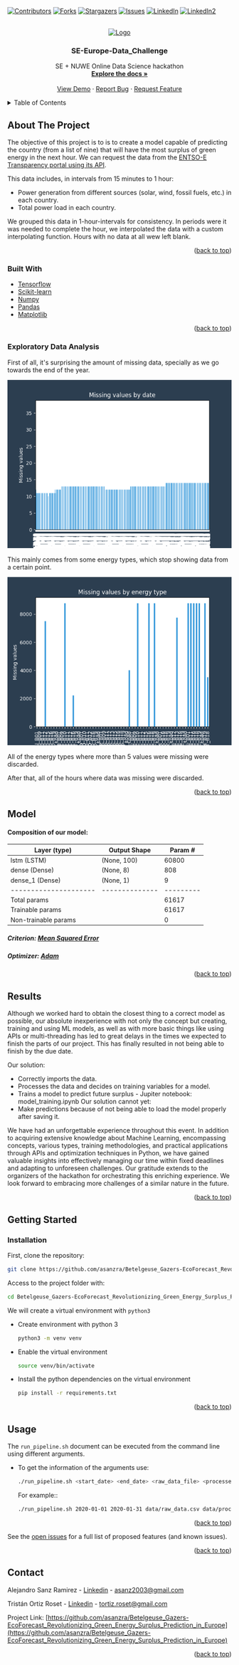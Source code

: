 <a name="readme-top"></a>

[![Contributors][contributors-shield]][contributors-url]
[![Forks][forks-shield]][forks-url]
[![Stargazers][stars-shield]][stars-url]
[![Issues][issues-shield]][issues-url]
[![LinkedIn][linkedin-shield]][linkedin-url]
[![LinkedIn2][linkedin-shield]][linkedin-url2]



<!-- PROJECT LOGO -->
<br />
<div align="center">
  <a href="https://github.com/asanzra/Betelgeuse_Gazers-EcoForecast_Revolutionizing_Green_Energy_Surplus_Prediction_in_Europe">
    <img src="https://i.ytimg.com/vi/e0i_VdHhlIw/maxresdefault.jpg" alt="Logo" width="320" height="180">
  </a>

<h3 align="center">SE-Europe-Data_Challenge</h3>

  <p align="center">
    SE + NUWE Online Data Science hackathon
    <br />
    <a href="https://github.com/asanzra/Betelgeuse_Gazers-EcoForecast_Revolutionizing_Green_Energy_Surplus_Prediction_in_Europe"><strong>Explore the docs »</strong></a>
    <br />
    <br />
    <a href="https://github.com/asanzra/Betelgeuse_Gazers-EcoForecast_Revolutionizing_Green_Energy_Surplus_Prediction_in_Europe">View Demo</a>
    ·
    <a href="https://github.com/asanzra/Betelgeuse_Gazers-EcoForecast_Revolutionizing_Green_Energy_Surplus_Prediction_in_Europe/issues">Report Bug</a>
    ·
    <a href="https://github.com/asanzra/Betelgeuse_Gazers-EcoForecast_Revolutionizing_Green_Energy_Surplus_Prediction_in_Europe/issues">Request Feature</a>
  </p>
</div>



<!-- TABLE OF CONTENTS -->
<details>
  <summary>Table of Contents</summary>
  <ol>
    <li>
      <a href="#about-the-project">About The Project</a>
      <ul>
        <li><a href="#built-with">Built With</a></li>
        <li><a href="#exploratory-data-analysis">Exploratory Data Analysis</a></li>
        <li><a href="#model">Model</a></li>
        <li><a href="#results">Results</a></li>
      </ul>
    </li>
    <li>
      <a href="#getting-started">Getting Started</a>
      <ul>
        <li><a href="#installation">Installation</a></li>
      </ul>
    </li>
    <li><a href="#usage">Usage</a></li>
    <li><a href="#contact">Contact</a></li>
  </ol>
</details>



<!-- ABOUT THE PROJECT -->
## About The Project

The objective of this project is to is to create a model capable of predicting the country (from a list of nine) that will have the most surplus of green energy in the next hour.
We can request the data from the [ENTSO-E Transparency portal using its API](https://transparency.entsoe.eu/content/static_content/Static%20content/web%20api/Guide.html). 

This data includes, in intervals from 15 minutes to 1 hour:
- Power generation from different sources (solar, wind, fossil fuels, etc.) in each country.
- Total power load in each country.

We grouped this data in 1-hour-intervals for consistency. In periods were it was needed to complete the hour, we interpolated the data with a custom interpolating function. Hours with no data at all wew left blank.

<p align="right">(<a href="#readme-top">back to top</a>)</p>



### Built With

* [Tensorflow](https://www.tensorflow.org/)
* [Scikit-learn](https://scikit-learn.org/)
* [Numpy](https://numpy.org/)
* [Pandas](https://pandas.pydata.org/)
* [Matplotlib](https://matplotlib.org/)


<p align="right">(<a href="#readme-top">back to top</a>)</p>

### Exploratory Data Analysis

First of all, it's surprising the amount of missing data, specially as we go towards the end of the year.

![missing_values_time_plot]

This mainly comes from some energy types, which stop showing data from a certain point.

![missing_values_energy_plot]

All of the energy types where more than 5 values were missing were discarded.

After that, all of the hours where data was missing were discarded.


<p align="right">(<a href="#readme-top">back to top</a>)</p>


## Model

#### Composition of our model:

| Layer (type)        | Output Shape | Param # |
|---------------------|--------------|---------|
| lstm (LSTM)         | (None, 100)  | 60800   |
| dense (Dense)       | (None, 8)    | 808     |
| dense_1 (Dense)     | (None, 1)    | 9       |
|---------------------|--------------|---------|
| Total params        |              | 61617   |
| Trainable params    |              | 61617   |
| Non-trainable params|              | 0       |


##### Criterion: [Mean Squared Error](https://scikit-learn.org/stable/modules/generated/sklearn.metrics.mean_squared_error.html)

<!-- ![criterion] -->


##### Optimizer: [Adam](https://pytorch.org/docs/stable/generated/torch.optim.Adam.html#torch.optim.Adam)

<!-- ![optimizer] -->
<p align="right">(<a href="#readme-top">back to top</a>)</p>



<!-- RESULTS -->
## Results
Although we worked hard to obtain the closest thing to a correct model as possible, our absolute inexperience with not only the concept but creating, training and using ML models, as well as with more basic things like using APIs or multi-threading has led to great delays in the times we expected to finish the parts of our project. This has finally resulted in not being able to finish by the due date.

Our solution:
- Correctly imports the data.
- Processes the data and decides on training variables for a model.
- Trains a model to predict future surplus - Jupiter notebook: model_training.ipynb
Our solution cannot yet:
- Make predictions because of not being able to load the model properly after saving it.


We have had an unforgettable experience throughout this event. In addition to acquiring extensive knowledge about Machine Learning, encompassing concepts, various types, training methodologies, and practical applications through APIs and optimization techniques in Python, we have gained valuable insights into effectively managing our time within fixed deadlines and adapting to unforeseen challenges. Our gratitude extends to the organizers of the hackathon for orchestrating this enriching experience. We look forward to embracing more challenges of a similar nature in the future.
<p align="right">(<a href="#readme-top">back to top</a>)</p>

<!-- GETTING STARTED -->
## Getting Started

### Installation


First, clone the repository:
   ```sh
   git clone https://github.com/asanzra/Betelgeuse_Gazers-EcoForecast_Revolutionizing_Green_Energy_Surplus_Prediction_in_Europe
   ```
Access to the project folder with:
  ```sh
  cd Betelgeuse_Gazers-EcoForecast_Revolutionizing_Green_Energy_Surplus_Prediction_in_Europe
  ```

We will create a virtual environment with `python3`
* Create environment with python 3 
    ```sh
    python3 -m venv venv
    ```
    
* Enable the virtual environment
    ```sh
    source venv/bin/activate
    ```

* Install the python dependencies on the virtual environment
    ```sh
    pip install -r requirements.txt
    ```

<p align="right">(<a href="#top">back to top</a>)</p>



<!-- USAGE EXAMPLES -->
## Usage
The `run_pipeline.sh` document can be executed from the command line using different arguments.

* To get the information of the arguments use:
    ```sh
    ./run_pipeline.sh <start_date> <end_date> <raw_data_file> <processed_data_file> <model_file> <test_data_file> <predictions_file>
    ```
    For example::
    ```sh
    ./run_pipeline.sh 2020-01-01 2020-01-31 data/raw_data.csv data/processed_data.csv models/model.pkl data/test_data.csv predictions/predictions.json
    ```

<p align="right">(<a href="#readme-top">back to top</a>)</p>


See the [open issues](https://github.com/asanzra/Betelgeuse_Gazers-EcoForecast_Revolutionizing_Green_Energy_Surplus_Prediction_in_Europe/issues) for a full list of proposed features (and known issues).

<p align="right">(<a href="#readme-top">back to top</a>)</p>



<!-- CONTACT -->
## Contact

Alejandro Sanz Ramirez - [Linkedin](https://www.linkedin.com/in/alejandro-sanz-ramirez-3b631a201/) - asanz2003@gmail.com

Tristán Ortiz Roset - [Linkedin](https://www.linkedin.com/in/tristan-ortiz-roset-ba2762221/) - tortiz.roset@gmail.com

Project Link: [https://github.com/asanzra/Betelgeuse_Gazers-EcoForecast_Revolutionizing_Green_Energy_Surplus_Prediction_in_Europe](https://github.com/asanzra/Betelgeuse_Gazers-EcoForecast_Revolutionizing_Green_Energy_Surplus_Prediction_in_Europe)

<p align="right">(<a href="#readme-top">back to top</a>)</p>



<!-- MARKDOWN LINKS & IMAGES -->
<!-- https://www.markdownguide.org/basic-syntax/#reference-style-links -->
[contributors-shield]: https://img.shields.io/github/contributors/asanzra/Betelgeuse_Gazers-EcoForecast_Revolutionizing_Green_Energy_Surplus_Prediction_in_Europe.svg?style=for-the-badge
[contributors-url]: https://github.com/asanzra/Betelgeuse_Gazers-EcoForecast_Revolutionizing_Green_Energy_Surplus_Prediction_in_Europe/graphs/contributors
[forks-shield]: https://img.shields.io/github/forks/asanzra/Betelgeuse_Gazers-EcoForecast_Revolutionizing_Green_Energy_Surplus_Prediction_in_Europe.svg?style=for-the-badge
[forks-url]: https://github.com/asanzra/Betelgeuse_Gazers-EcoForecast_Revolutionizing_Green_Energy_Surplus_Prediction_in_Europe/network/members
[stars-shield]: https://img.shields.io/github/stars/asanzra/Betelgeuse_Gazers-EcoForecast_Revolutionizing_Green_Energy_Surplus_Prediction_in_Europe.svg?style=for-the-badge
[stars-url]: https://github.com/asanzra/Betelgeuse_Gazers-EcoForecast_Revolutionizing_Green_Energy_Surplus_Prediction_in_Europe/stargazers
[issues-shield]: https://img.shields.io/github/issues/asanzra/Betelgeuse_Gazers-EcoForecast_Revolutionizing_Green_Energy_Surplus_Prediction_in_Europe.svg?style=for-the-badge
[issues-url]: https://github.com/asanzra/Betelgeuse_Gazers-EcoForecast_Revolutionizing_Green_Energy_Surplus_Prediction_in_Europe/issues
[license-shield]: https://img.shields.io/github/license/asanzra/Betelgeuse_Gazers-EcoForecast_Revolutionizing_Green_Energy_Surplus_Prediction_in_Europe.svg?style=for-the-badge
[license-url]: https://github.com/asanzra/Betelgeuse_Gazers-EcoForecast_Revolutionizing_Green_Energy_Surplus_Prediction_in_Europe/blob/master/LICENSE.txt
[linkedin-shield]: https://img.shields.io/badge/-LinkedIn-black.svg?style=for-the-badge&logo=linkedin&colorB=555
[linkedin-url]: https://www.linkedin.com/in/alejandro-sanz-ramirez-3b631a201/
[linkedin-url2]: https://www.linkedin.com/in/tristan-ortiz-roset-ba2762221/
[product-screenshot]: images/screenshot.png
[missing_values_energy_plot]: data/missing_values_energy_plot.png
[missing_values_time_plot]: data/missing_values_time_plot.png